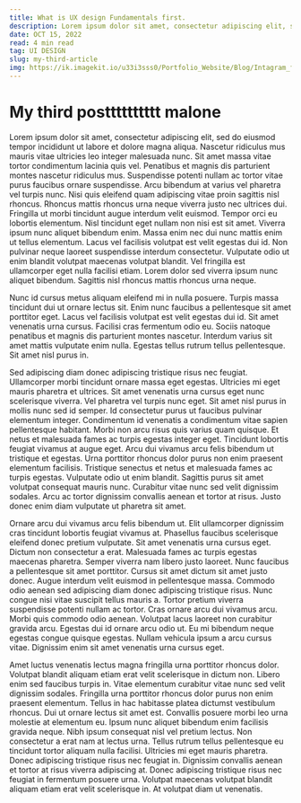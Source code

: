 ```yaml
---
title: What is UX design Fundamentals first.
description: Lorem ipsum dolor sit amet, consectetur adipiscing elit, sed do eiusmod tempor incididunt ut labore et dolore magna aliqua. 
date: OCT 15, 2022
read: 4 min read
tag: UI DESIGN 
slug: my-third-article
img: https://ik.imagekit.io/u33i3sss0/Portfolio_Website/Blog/Intagram_front_post_1___6_e9mwmpe0L.png?ik-sdk-version=javascript-1.4.3&updatedAt=1665689388260
---
```


# My third postttttttttt malone

Lorem ipsum dolor sit amet, consectetur adipiscing elit, sed do eiusmod tempor incididunt ut labore et dolore magna aliqua. Nascetur ridiculus mus mauris vitae ultricies leo integer malesuada nunc. Sit amet massa vitae tortor condimentum lacinia quis vel. Penatibus et magnis dis parturient montes nascetur ridiculus mus. Suspendisse potenti nullam ac tortor vitae purus faucibus ornare suspendisse. Arcu bibendum at varius vel pharetra vel turpis nunc. Nisi quis eleifend quam adipiscing vitae proin sagittis nisl rhoncus. Rhoncus mattis rhoncus urna neque viverra justo nec ultrices dui. Fringilla ut morbi tincidunt augue interdum velit euismod. Tempor orci eu lobortis elementum. Nisl tincidunt eget nullam non nisi est sit amet. Viverra ipsum nunc aliquet bibendum enim. Massa enim nec dui nunc mattis enim ut tellus elementum. Lacus vel facilisis volutpat est velit egestas dui id. Non pulvinar neque laoreet suspendisse interdum consectetur. Vulputate odio ut enim blandit volutpat maecenas volutpat blandit. Vel fringilla est ullamcorper eget nulla facilisi etiam. Lorem dolor sed viverra ipsum nunc aliquet bibendum. Sagittis nisl rhoncus mattis rhoncus urna neque.

Nunc id cursus metus aliquam eleifend mi in nulla posuere. Turpis massa tincidunt dui ut ornare lectus sit. Enim nunc faucibus a pellentesque sit amet porttitor eget. Lacus vel facilisis volutpat est velit egestas dui id. Sit amet venenatis urna cursus. Facilisi cras fermentum odio eu. Sociis natoque penatibus et magnis dis parturient montes nascetur. Interdum varius sit amet mattis vulputate enim nulla. Egestas tellus rutrum tellus pellentesque. Sit amet nisl purus in.

Sed adipiscing diam donec adipiscing tristique risus nec feugiat. Ullamcorper morbi tincidunt ornare massa eget egestas. Ultricies mi eget mauris pharetra et ultrices. Sit amet venenatis urna cursus eget nunc scelerisque viverra. Vel pharetra vel turpis nunc eget. Sit amet nisl purus in mollis nunc sed id semper. Id consectetur purus ut faucibus pulvinar elementum integer. Condimentum id venenatis a condimentum vitae sapien pellentesque habitant. Morbi non arcu risus quis varius quam quisque. Et netus et malesuada fames ac turpis egestas integer eget. Tincidunt lobortis feugiat vivamus at augue eget. Arcu dui vivamus arcu felis bibendum ut tristique et egestas. Urna porttitor rhoncus dolor purus non enim praesent elementum facilisis. Tristique senectus et netus et malesuada fames ac turpis egestas. Vulputate odio ut enim blandit. Sagittis purus sit amet volutpat consequat mauris nunc. Curabitur vitae nunc sed velit dignissim sodales. Arcu ac tortor dignissim convallis aenean et tortor at risus. Justo donec enim diam vulputate ut pharetra sit amet.

Ornare arcu dui vivamus arcu felis bibendum ut. Elit ullamcorper dignissim cras tincidunt lobortis feugiat vivamus at. Phasellus faucibus scelerisque eleifend donec pretium vulputate. Sit amet venenatis urna cursus eget. Dictum non consectetur a erat. Malesuada fames ac turpis egestas maecenas pharetra. Semper viverra nam libero justo laoreet. Nunc faucibus a pellentesque sit amet porttitor. Cursus sit amet dictum sit amet justo donec. Augue interdum velit euismod in pellentesque massa. Commodo odio aenean sed adipiscing diam donec adipiscing tristique risus. Nunc congue nisi vitae suscipit tellus mauris a. Tortor pretium viverra suspendisse potenti nullam ac tortor. Cras ornare arcu dui vivamus arcu. Morbi quis commodo odio aenean. Volutpat lacus laoreet non curabitur gravida arcu. Egestas dui id ornare arcu odio ut. Eu mi bibendum neque egestas congue quisque egestas. Nullam vehicula ipsum a arcu cursus vitae. Dignissim enim sit amet venenatis urna cursus eget.

Amet luctus venenatis lectus magna fringilla urna porttitor rhoncus dolor. Volutpat blandit aliquam etiam erat velit scelerisque in dictum non. Libero enim sed faucibus turpis in. Vitae elementum curabitur vitae nunc sed velit dignissim sodales. Fringilla urna porttitor rhoncus dolor purus non enim praesent elementum. Tellus in hac habitasse platea dictumst vestibulum rhoncus. Dui ut ornare lectus sit amet est. Convallis posuere morbi leo urna molestie at elementum eu. Ipsum nunc aliquet bibendum enim facilisis gravida neque. Nibh ipsum consequat nisl vel pretium lectus. Non consectetur a erat nam at lectus urna. Tellus rutrum tellus pellentesque eu tincidunt tortor aliquam nulla facilisi. Ultricies mi eget mauris pharetra. Donec adipiscing tristique risus nec feugiat in. Dignissim convallis aenean et tortor at risus viverra adipiscing at. Donec adipiscing tristique risus nec feugiat in fermentum posuere urna. Volutpat maecenas volutpat blandit aliquam etiam erat velit scelerisque in. At volutpat diam ut venenatis.